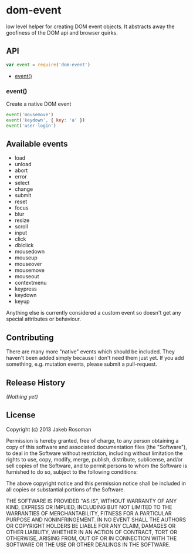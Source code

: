 # dom-event

low level helper for creating DOM event objects. It abstracts away the goofiness of the DOM api and browser quirks.

## API

```javascript
var event = require('dom-event')
```
  - [event()](#event)

### event()

  Create a native DOM event
  
```js
event('mousemove')
event('keydown', { key: 'a' })
event('user-login')
```

## Available events

- load
- unload
- abort
- error
- select
- change
- submit
- reset
- focus
- blur
- resize
- scroll
- input
- click
- dblclick
- mousedown
- mouseup
- mouseover
- mousemove
- mouseout
- contextmenu
- keypress
- keydown
- keyup

Anything else is currently considered a custom event so doesn't get any special attributes or behaviour.

## Contributing
There are many more "native" events which should be included. They haven't been added simply because I don't need them just yet. If you add something, e.g. mutation events, please submit a pull-request.

## Release History
_(Nothing yet)_

## License
Copyright (c) 2013 Jakeb Rosoman

Permission is hereby granted, free of charge, to any person
obtaining a copy of this software and associated documentation
files (the "Software"), to deal in the Software without
restriction, including without limitation the rights to use,
copy, modify, merge, publish, distribute, sublicense, and/or sell
copies of the Software, and to permit persons to whom the
Software is furnished to do so, subject to the following
conditions:

The above copyright notice and this permission notice shall be
included in all copies or substantial portions of the Software.

THE SOFTWARE IS PROVIDED "AS IS", WITHOUT WARRANTY OF ANY KIND,
EXPRESS OR IMPLIED, INCLUDING BUT NOT LIMITED TO THE WARRANTIES
OF MERCHANTABILITY, FITNESS FOR A PARTICULAR PURPOSE AND
NONINFRINGEMENT. IN NO EVENT SHALL THE AUTHORS OR COPYRIGHT
HOLDERS BE LIABLE FOR ANY CLAIM, DAMAGES OR OTHER LIABILITY,
WHETHER IN AN ACTION OF CONTRACT, TORT OR OTHERWISE, ARISING
FROM, OUT OF OR IN CONNECTION WITH THE SOFTWARE OR THE USE OR
OTHER DEALINGS IN THE SOFTWARE.
